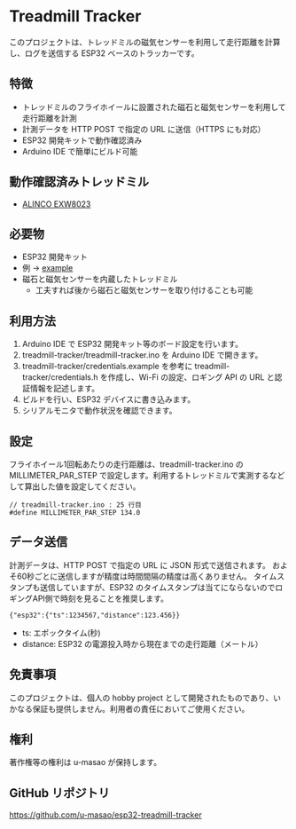 # Treadmill Tracker

このプロジェクトは、トレッドミルの磁気センサーを利用して走行距離を計算し、ログを送信する ESP32 ベースのトラッカーです。

## 特徴

- トレッドミルのフライホイールに設置された磁石と磁気センサーを利用して走行距離を計測
- 計測データを HTTP POST で指定の URL に送信（HTTPS にも対応）
- ESP32 開発キットで動作確認済み
- Arduino IDE で簡単にビルド可能

## 動作確認済みトレッドミル

- [ALINCO EXW8023](https://www.alinco.co.jp/product/fitness/detail/id=6880)

## 必要物

-  ESP32 開発キット
  - 例 -> [example](https://docs.espressif.com/projects/esp-dev-kits/en/latest/esp32/esp32-devkitc/index.html)
- 磁石と磁気センサーを内蔵したトレッドミル
  - 工夫すれば後から磁石と磁気センサーを取り付けることも可能

## 利用方法

1. Arduino IDE で ESP32 開発キット等のボード設定を行います。
1. treadmill-tracker/treadmill-tracker.ino を Arduino IDE で開きます。
1. treadmill-tracker/credentials.example を参考に treadmill-tracker/credentials.h を作成し、Wi-Fi の設定、ロギング API の URL と認証情報を記述します。
1. ビルドを行い、ESP32 デバイスに書き込みます。
1. シリアルモニタで動作状況を確認できます。

## 設定

フライホイール1回転あたりの走行距離は、treadmill-tracker.ino の MILLIMETER_PAR_STEP で設定します。利用するトレッドミルで実測するなどして算出した値を設定してください。

```
// treadmill-tracker.ino : 25 行目
#define MILLIMETER_PAR_STEP 134.0
```

## データ送信

計測データは、HTTP POST で指定の URL に JSON 形式で送信されます。
およそ60秒ごとに送信しますが精度は時間間隔の精度は高くありません。
タイムスタンプも送信していますが、ESP32 のタイムスタンプは当てにならないのでロギングAPI側で時刻を見ることを推奨します。

```
{"esp32":{"ts":1234567,"distance":123.456}}
```

- ts: エポックタイム(秒)
- distance: ESP32 の電源投入時から現在までの走行距離（メートル）

## 免責事項

このプロジェクトは、個人の hobby project として開発されたものであり、いかなる保証も提供しません。利用者の責任においてご使用ください。

## 権利

著作権等の権利は u-masao が保持します。

## GitHub リポジトリ

https://github.com/u-masao/esp32-treadmill-tracker

